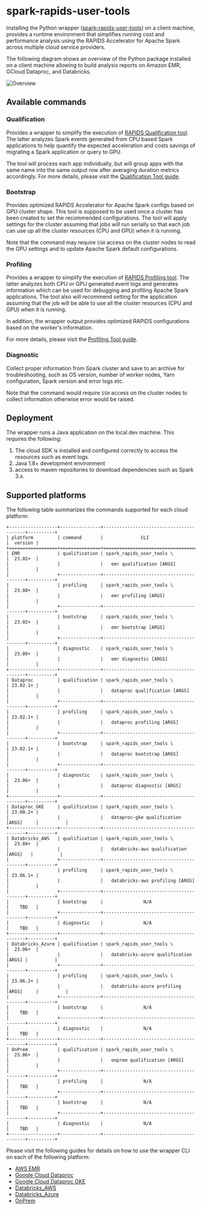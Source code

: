 # spark-rapids-user-tools

Installing the Python wrapper ([spark-rapids-user-tools](https://pypi.org/project/spark-rapids-user-tools/))
on a client machine, provides a runtime environment that simplifies running cost and performance
analysis using the RAPIDS Accelerator for Apache Spark across multiple cloud service providers.

The following diagram shows an overview of the Python package installed on a client machine allowing
to build analysis reports on Amazon EMR, GCloud Dataproc, and Databricks.

![Overview](resources/spark_rapids_user_tools_overview-01.png)

## Available commands

### Qualification

Provides a wrapper to simplify the execution of [RAPIDS Qualification tool](https://docs.nvidia.com/spark-rapids/user-guide/latest/spark-qualification-tool.html).
The latter analyzes Spark events generated from  CPU based Spark applications to help
quantify the expected acceleration and costs savings of migrating a Spark application or
query to GPU.  

The tool will process each app individually, but will group apps with the same name into the same output row after
averaging duration metrics accordingly.
For more details, please visit the
[Qualification Tool guide](https://docs.nvidia.com/spark-rapids/user-guide/latest/spark-qualification-tool.html).

### Bootstrap

Provides optimized RAPIDS Accelerator for Apache Spark configs based on GPU cluster shape.
This tool is supposed to be used once a cluster has been created to set the recommended configurations.  The tool
will apply settings for the cluster assuming that jobs will run serially so that each job can use up all the
cluster resources (CPU and GPU) when it is running.

Note that the command may require `SSH` access on the cluster nodes to read the GPU settings and to update
Apache Spark default configurations.

### Profiling

Provides a wrapper to simplify the execution of [RAPIDS Profiling tool](https://docs.nvidia.com/spark-rapids/user-guide/latest/spark-profiling-tool.html).
The latter analyzes both CPU or GPU generated event logs and generates information which
can be used for debugging and profiling Apache Spark applications.  The tool also will recommend setting
for the application assuming that the job will be able to use all the cluster resources (CPU and GPU) when
it is running.

In addition, the wrapper output provides optimized RAPIDS configurations based on the worker's
information.  

For more details, please visit the
[Profiling Tool guide](https://docs.nvidia.com/spark-rapids/user-guide/latest/spark-profiling-tool.html).

### Diagnostic

Collect proper information from Spark cluster and save to an archive for troubleshooting, such as OS version,
number of worker nodes, Yarn configuration, Spark version and error logs etc.

Note that the command would require `SSH` access on the cluster nodes to collect information otherwise error would
be raised.

## Deployment

The wrapper runs a Java application on the local dev machine. This requires the following:
   1. The cloud SDK is installed and configured correctly to access the resources such as event logs.
   2. Java 1.8+ development environment
   3. access to maven repositories to download dependencies such as Spark 3.x.


## Supported platforms

The following table summarizes the commands supported for each cloud platform:

```
+------------------+---------------+-----------------------------------------+----------+
| platform         | command       |              CLI                        |  version |
+==================+===============+=========================================+==========+
| EMR              | qualification | spark_rapids_user_tools \               |  23.02+  |
|                  |               |   emr qualification [ARGS]              |          |
|                  +---------------+-----------------------------------------+----------+
|                  | profiling     | spark_rapids_user_tools \               |  23.08+  |
|                  |               |   emr profiling [ARGS]                  |          |
|                  +---------------+-----------------------------------------+----------+
|                  | bootstrap     | spark_rapids_user_tools \               |  23.02+  |
|                  |               |   emr bootstrap [ARGS]                  |          |
|                  +---------------+-----------------------------------------+----------+
|                  | diagnostic    | spark_rapids_user_tools \               |  23.06+  |
|                  |               |   emr diagnostic [ARGS]                 |          |
+------------------+---------------+-----------------------------------------+----------+
| Dataproc         | qualification | spark_rapids_user_tools \               | 23.02.1+ |
|                  |               |   dataproc qualification [ARGS]         |          |
|                  +---------------+-----------------------------------------+----------+
|                  | profiling     | spark_rapids_user_tools \               | 23.02.1+ |
|                  |               |   dataproc profiling [ARGS]             |          |
|                  +---------------+-----------------------------------------+----------+
|                  | bootstrap     | spark_rapids_user_tools \               | 23.02.1+ |
|                  |               |   dataproc bootstrap [ARGS]             |          |
|                  +---------------+-----------------------------------------+----------+
|                  | diagnostic    | spark_rapids_user_tools \               |  23.06+  |
|                  |               |   dataproc diagnostic [ARGS]            |          |
+------------------+---------------+-----------------------------------------+----------+
| Dataproc_GKE     | qualification | spark_rapids_user_tools \               | 23.08.2+ |
|                  |               |   dataproc-gke qualification [ARGS]     |          |
+------------------+---------------+-----------------------------------------+----------+
| Databricks_AWS   | qualification | spark_rapids_user_tools \               |  23.04+  |
|                  |               |   databricks-aws qualification [ARGS]   |          |
|                  +---------------+-----------------------------------------+----------+
|                  | profiling     | spark_rapids_user_tools \               | 23.06.1+ |
|                  |               |   databricks-aws profiling [ARGS]       |          |
|                  +---------------+-----------------------------------------+----------+
|                  | bootstrap     |               N/A                       |    TBD   |
|                  +---------------+-----------------------------------------+----------+
|                  | diagnostic    |               N/A                       |    TBD   |
+------------------+---------------+-----------------------------------------+----------+
| Databricks_Azure | qualification | spark_rapids_user_tools \               |  23.06+  |
|                  |               |   databricks-azure qualification [ARGS] |          |
|                  +---------------+-----------------------------------------+----------+
|                  | profiling     | spark_rapids_user_tools \               | 23.06.2+ |
|                  |               |   databricks-azure profiling [ARGS]     |          |
|                  +---------------+-----------------------------------------+----------+
|                  | bootstrap     |               N/A                       |    TBD   |
|                  +---------------+-----------------------------------------+----------+
|                  | diagnostic    |               N/A                       |    TBD   |
+------------------+---------------+-----------------------------------------+----------+
| OnPrem           | qualification | spark_rapids_user_tools \               |  23.06+  |
|                  |               |   onprem qualification [ARGS]           |          |
|                  +---------------+-----------------------------------------+----------+
|                  | profiling     |               N/A                       |    TBD   |
|                  +---------------+-----------------------------------------+----------+
|                  | bootstrap     |               N/A                       |    TBD   |
|                  +---------------+-----------------------------------------+----------+
|                  | diagnostic    |               N/A                       |    TBD   |
+------------------+---------------+-----------------------------------------+----------+
```

Please visit the following guides for details on how to use the wrapper CLI on each of the following
platform:

- [AWS EMR](user-tools-aws-emr.md)
- [Google Cloud Dataproc](user-tools-dataproc.md)
- [Google Cloud Dataproc GKE](user-tools-dataproc-gke.md)
- [Databricks_AWS](user-tools-databricks-aws.md)
- [Databricks_Azure](user-tools-databricks-azure.md)
- [OnPrem](user-tools-onprem.md)
